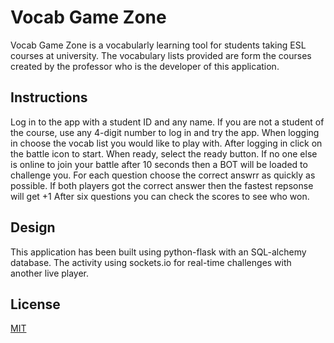 # Vocab Game Zone
Vocab Game Zone is a vocabularly learning tool for students taking ESL courses at university. The vocabulary lists provided are form the courses created by the professor who is the developer of this application. 

## Instructions
Log in to the app with a student ID and any name. 
If you are not a student of the course, use any 4-digit number to log in and try the app.
When logging in choose the vocab list you would like to play with. 
After logging in click on the battle icon to start. 
When ready, select the ready button. 
If no one else is online to join your battle after 10 seconds then a BOT will be loaded to challenge you. 
For each question choose the correct answrr as quickly as possible. 
If both players got the correct answer then the fastest repsonse will get +1
After six questions you can check the scores to see who won. 

## Design
This application has been built using python-flask with an SQL-alchemy database. The activity using sockets.io for real-time challenges with another live player.  

## License
[MIT](https://choosealicense.com/licenses/mit/)